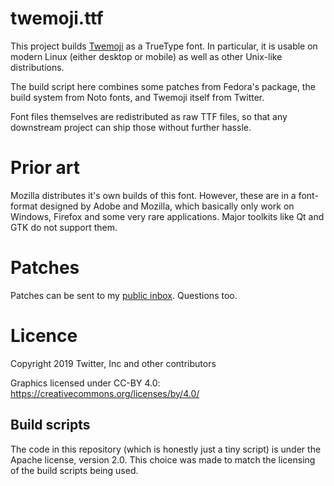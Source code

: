 # twemoji.ttf

This project builds [Twemoji](https://github.com/twitter/twemoji) as a TrueType
font. In particular, it is usable on modern Linux (either desktop or mobile) as
well as other Unix-like distributions.

The build script here combines some patches from Fedora's package, the build
system from Noto fonts, and Twemoji itself from Twitter.

Font files themselves are redistributed as raw TTF files, so that any
downstream project can ship those without further hassle.

# Prior art

Mozilla distributes it's own builds of this font. However, these are in a
font-format designed by Adobe and Mozilla, which basically only work on
Windows, Firefox and some very rare applications. Major toolkits like Qt and
GTK do not support them.

# Patches

Patches can be sent to my [public inbox]. Questions too.

[public inbox]: https://lists.sr.ht/~whynothugo/public-inbox

# Licence

Copyright 2019 Twitter, Inc and other contributors

Graphics licensed under CC-BY 4.0: https://creativecommons.org/licenses/by/4.0/

## Build scripts

The code in this repository (which is honestly just a tiny script) is under the
Apache license, version 2.0. This choice was made to match the licensing of the
build scripts being used.

